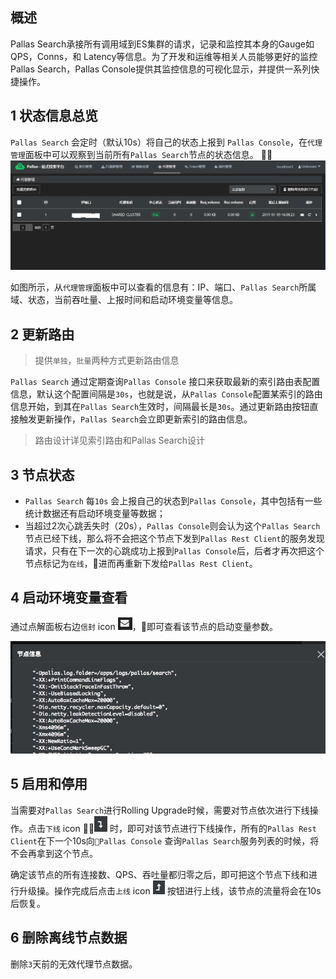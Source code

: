 概述
---

Pallas Search承接所有调用域到ES集群的请求，记录和监控其本身的Gauge如 QPS，Conns，和 Latency等信息。为了开发和运维等相关人员能够更好的监控Pallas Search，Pallas Console提供其监控信息的可视化显示，并提供一系列快捷操作。

## 1 状态信息总览 

`Pallas Search` 会定时（默认10s）将自己的状态上报到 `Pallas Console`，在`代理管理`面板中可以观察到当前所有`Pallas Search`节点的状态信息。

![](image/psOverview.png)

如图所示，从`代理管理`面板中可以查看的信息有：IP、端口、`Pallas Search`所属域、状态，当前吞吐量、上报时间和启动环境变量等信息。

## 2 更新路由

> 提供`单独`，`批量`两种方式更新路由信息

`Pallas Search` 通过定期查询`Pallas Console` 接口来获取最新的索引路由表配置信息，默认这个配置间隔是`30s`，也就是说，从`Pallas Console`配置某索引的路由信息开始，到其在`Pallas Search`生效时，间隔最长是`30s`。通过更新路由按钮直接触发更新操作，`Pallas Search`会立即更新索引的路由信息。

> 路由设计详见索引路由和Pallas Search设计

## 3 节点状态

- `Pallas Search` 每`10s` 会上报自己的状态到`Pallas Console`，其中包括有一些统计数据还有启动环境变量等数据；
- 当超过2次心跳丢失时（20s），`Pallas Console`则会认为这个`Pallas Search`节点已经下线，那么将不会把这个节点下发到`Pallas Rest Client`的服务发现请求，只有在下一次的心跳成功上报到`Pallas Console`后，后者才再次把这个节点标记为`在线`，进而再重新下发给`Pallas Rest Client`。

## 4 启动环境变量查看

通过点解面板右边`信封` icon ![](image/env.png)，即可查看该节点的启动变量参数。

![](image/info.png)

## 5 启用和停用

当需要对`Pallas Search`进行Rolling Upgrade时候，需要对节点依次进行下线操作。点击`下线` icon ![](image/offline.png) 时，即可对该节点进行下线操作，所有的`Pallas Rest Client`在下一个10s向`Pallas Console` 查询`Pallas Search`服务列表的时候，将不会再拿到这个节点。

确定该节点的所有连接数、QPS、吞吐量都归零之后，即可把这个节点下线和进行升级操。操作完成后点击`上线` icon ![](image/online.png) 按钮进行上线，该节点的流量将会在10s后恢复。

## 6 删除离线节点数据

删除`3`天前的无效代理节点数据。